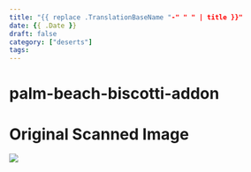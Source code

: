 ```yaml
---
title: "{{ replace .TranslationBaseName "-" " " | title }}"
date: {{ .Date }}
draft: false
category: ["deserts"]
tags:
---
```


# palm-beach-biscotti-addon

# Original Scanned Image

![](/static/deserts/palm-beach-biscotti-addon.png)